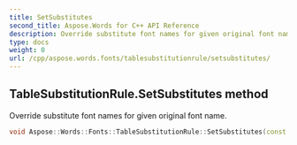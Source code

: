 ```yaml
---
title: SetSubstitutes
second_title: Aspose.Words for C++ API Reference
description: Override substitute font names for given original font name. 
type: docs
weight: 0
url: /cpp/aspose.words.fonts/tablesubstitutionrule/setsubstitutes/
---
```

## TableSubstitutionRule.SetSubstitutes method


Override substitute font names for given original font name.

```cpp
void Aspose::Words::Fonts::TableSubstitutionRule::SetSubstitutes(const System::String &originalFontName, const System::ArrayPtr<System::String> &substituteFontNames)
```

